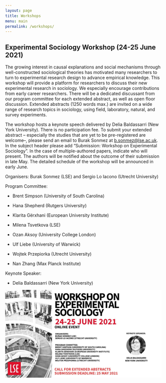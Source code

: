 ```yaml
---
layout: page
title: Workshops
menu: main
permalink: /workshops/
---
```


## Experimental Sociology Workshop (24-25 June 2021)

The growing interest in causal explanations and social mechanisms through well-constructed sociological theories has motivated many researchers to turn to experimental research design
to advance empirical knowledge. This workshop will provide a platform for researchers to discuss their new experimental research in sociology. We especially encourage contributions
from early career researchers. There will be a dedicated discussant from our program committee for each extended abstract, as well as open floor discussion. Extended abstracts
(1250 words max.) are invited on a wide range of research topics in sociology, using field, laboratory, natural, and survey experiments.

The workshop hosts a keynote speech delivered by Delia Baldassarri (New York University). There is no participation fee. To submit your extended abstract – especially the studies that are yet to be pre-registered are welcome–, please send an email to Burak Sonmez at [b.sonmez@lse.ac.uk](mailto:b.sonmez@ucl.ac.uk). In the subject header please add “Submission: Workshop on
Experimental Sociology”. In the case of multiple-authored papers, indicate who will present. The authors will be notified about the outcome of their submission in late May. The detailed
schedule of the workshop will be announced in early June.

Organisers: Burak Sonmez (LSE) and Sergio Lo Iacono (Utrecht University)

Program Committee:

- Brent Simpson (University of South Carolina)

- Hana Shepherd (Rutgers University)

- Klarita Gërxhani (European University Institute)

- Milena Tsvetkova (LSE)

- Ozan Aksoy (University College London)

- Ulf Liebe (University of Warwick)

- Wojtek Przepiorka (Utrecht University)

- Nan Zhang (Max Planck Institute) 

Keynote Speaker:

- Delia Baldassarri (New York University)

![Call for Submission](assets/Workshop_call.jpeg)


